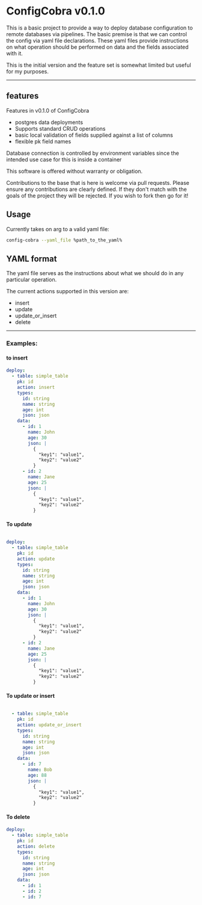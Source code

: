 # ConfigCobra v0.1.0

This is a basic project to provide a way to deploy database configuration to remote databases via pipelines. The basic premise is that we can control the config via yaml file declarations.  These yaml files provide instructions on what operation should be performed on data and the fields associated with it.

This is the initial version and the feature set is somewhat limited but useful for my purposes.

----

## features

Features in v0.1.0 of ConfigCobra

- postgres data deployments
- Supports standard CRUD operations
- basic local validation of fields supplied against a list of columns
- flexible pk field names

Database connection is controlled by environment variables since the intended use case for this is inside a container


This software is offered without warranty or obligation. 

Contributions to the base that is here is welcome via pull requests. Please ensure any contributions are clearly defined. If they don't match with the goals of the project they will be rejected. If you wish to fork then go for it!

## Usage

Currently takes on arg to a valid yaml file:

```bash
config-cobra --yaml_file %path_to_the_yaml%
```


## YAML format

The yaml file serves as the instructions about what we should do in any particular operation.

The current actions supported in this version are:

- insert
- update
- update_or_insert
- delete

----

### Examples:
#### to insert 

``` yaml
deploy: 
  - table: simple_table
    pk: id
    action: insert
    types:
      id: string
      name: string
      age: int
      json: json
    data:
      - id: 1
        name: John
        age: 30
        json: |
          {
            "key1": "value1",
            "key2": "value2"
          }
      - id: 2
        name: Jane
        age: 25
        json: |
          {
            "key1": "value1",
            "key2": "value2"
          }
```

#### To update

``` yaml

deploy:
  - table: simple_table
    pk: id
    action: update
    types:
      id: string
      name: string
      age: int
      json: json
    data:
      - id: 1
        name: John
        age: 30
        json: |
          {
            "key1": "value1",
            "key2": "value2"
          }
      - id: 2
        name: Jane
        age: 25
        json: |
          {
            "key1": "value1",
            "key2": "value2"
          }

```

#### To update or insert

``` yaml

  - table: simple_table
    pk: id
    action: update_or_insert
    types:
      id: string
      name: string
      age: int
      json: json
    data:
      - id: 7
        name: Bob
        age: 88
        json: |
          {
            "key1": "value1",
            "key2": "value2"
          }

```

#### To delete

``` yaml
deploy: 
  - table: simple_table
    pk: id
    action: delete
    types:
      id: string
      name: string
      age: int
      json: json
    data:
      - id: 1
      - id: 2
      - id: 7
```
